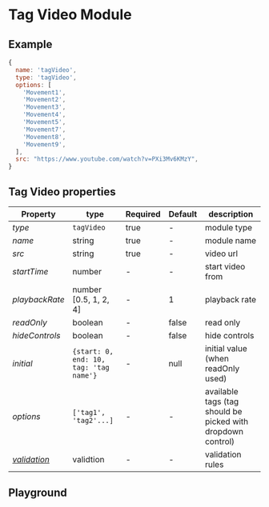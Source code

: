 
# Tag Video Module

## Example
```jsx
{
  name: 'tagVideo',
  type: 'tagVideo',
  options: [
    'Movement1',
    'Movement2',
    'Movement3',
    'Movement4',
    'Movement5',
    'Movement7',
    'Movement8',
    'Movement9',
  ],
  src: "https://www.youtube.com/watch?v=PXi3Mv6KMzY",
}
```

## Tag Video properties

| Property    | type    | Required | Default | description    |
| ----------- | ------- | -------- | ------- | -------------- |
| *type*      | `tagVideo` | true  | -       | module type    |
| *name*      | string  | true     | -       | module name    |
| *src*       | string  | true     | -       | video url      |
| *startTime* | number  | -        | -       | start video from  |
| *playbackRate* | number [0.5, 1, 2, 4] | -        | 1       | playback rate  |
| *readOnly*  | boolean | -        | false   | read only    |
| *hideControls*  | boolean | -        | false    | hide controls    |
| *initial*   | `{start: 0, end: 10, tag: 'tag name'}` | -    | null       | initial value (when readOnly used) |
| *options*   | `['tag1', 'tag2'...]`  | -        | -       | available tags (tag should be picked with dropdown control)  |
| *[validation](https://gemsorg.github.io/gems-components/?selectedKind=Form%20Builder&selectedStory=Validation)*  | validtion | - | - | validation rules |


## Playground
